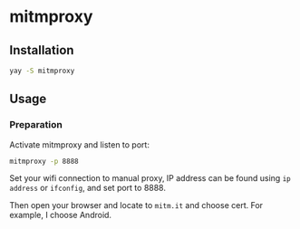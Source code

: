 # mitmproxy

## Installation

```bash
yay -S mitmproxy
```

## Usage

### Preparation

Activate mitmproxy and listen to port:

```bash
mitmproxy -p 8888
```

Set your wifi connection to manual proxy, IP address can be found using `ip address` or `ifconfig`, and set port to 8888.

Then open your browser and locate to `mitm.it` and choose cert. For example, I choose Android.

